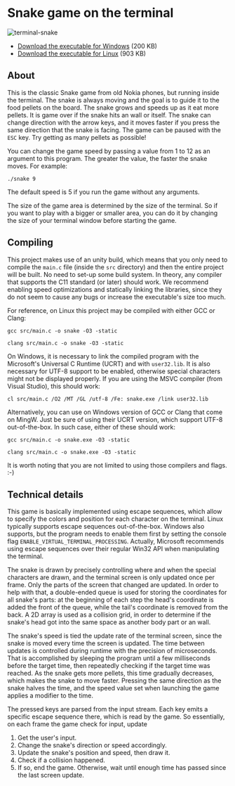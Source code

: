 # Snake game on the terminal

![terminal-snake](https://github.com/tbpaolini/terminal-snake/assets/85261542/b312b540-9e59-4bd7-9299-490ac5d13d2a)

* [Download the executable for Windows](https://github.com/tbpaolini/terminal-snake/releases/download/v1.0.1/snake.exe) (200 KB)
* [Download the executable for Linux](https://github.com/tbpaolini/terminal-snake/releases/download/v1.0.1/snake) (903 KB)

## About

This is the classic Snake game from old Nokia phones, but running inside the terminal. The snake is always moving and the goal is to guide it to the food pellets on the board. The snake grows and speeds up as it eat more pellets. It is game over if the snake hits an wall or itself. The snake can change direction with the arrow keys, and it moves faster if you press the same direction that the snake is facing. The game can be paused with the `ESC` key. Try getting as many pellets as possible!

You can change the game speed by passing a value from 1 to 12 as an argument to this program. The greater the value, the faster the snake moves. For example:
```shell
./snake 9
```
The default speed is 5 if you run the game without any arguments.

The size of the game area is determined by the size of the terminal. So if you want to play with a bigger or smaller area, you can do it by changing the size of your terminal window before starting the game.

## Compiling

This project makes use of an unity build, which means that you only need to compile the `main.c` file (inside the `src` directory) and then the entire project will be built. No need to set-up some build system. In theory, any compiler that supports the C11 standard (or later) should work. We recommend enabling speed optimizations and statically linking the libraries, since they do not seem to cause any bugs or increase the executable's size too much.

For reference, on Linux this project may be compiled with either GCC or Clang:
```shell
gcc src/main.c -o snake -O3 -static
```
```shell
clang src/main.c -o snake -O3 -static
```

On Windows, it is necessary to link the compiled program with the Microsoft's Universal C Runtime (UCRT) and with `user32.lib`. It is also necessary for UTF-8 support to be enabled, otherwise special characters might not be displayed properly. If you are using the MSVC compiler (from Visual Studio), this should work:
```shell
cl src/main.c /O2 /MT /GL /utf-8 /Fe: snake.exe /link user32.lib
```

Alternatively, you can use on Windows version of GCC or Clang that come on MingW. Just be sure of using their UCRT version, which support UTF-8 out-of-the-box. In such case, either of these should work:
```shell
gcc src/main.c -o snake.exe -O3 -static
```
```shell
clang src/main.c -o snake.exe -O3 -static
```

It is worth noting that you are not limited to using those compilers and flags. :-)

## Technical details

This game is basically implemented using escape sequences, which allow to specify the colors and position for each character on the terminal. Linux typically supports escape sequences out-of-the-box. Windows also supports, but the program needs to enable them first by setting the console flag `ENABLE_VIRTUAL_TERMINAL_PROCESSING`. Actually, Microsoft recommends using escape sequences over their regular Win32 API when manipulating the terminal.

The snake is drawn by precisely controlling where and when the special characters are drawn, and the terminal screen is only updated once per frame. Only the parts of the screen that changed are updated. In order to help with that, a double-ended queue is used for storing the coordinates for all snake's parts: at the beginning of each step the head's coordinate is added the front of the queue, while the tail's coordinate is removed from the back. A 2D array is used as a collision grid, in order to determine if the snake's head got into the same space as another body part or an wall.

The snake's speed is tied the update rate of the terminal screen, since the snake is moved every time the screen is updated. The time between updates is controlled during runtime with the precision of microseconds. That is accomplished by sleeping the program until a few milliseconds before the target time, then repeatedly checking if the target time was reached. As the snake gets more pellets, this time gradually decreases, which makes the snake to move faster. Pressing the same direction as the snake halves the time, and the speed value set when launching the game applies a modifier to the time.

The pressed keys are parsed from the input stream. Each key emits a specific escape sequence there, which is read by the game. So essentially, on each frame the game check for input, update
1. Get the user's input.
2. Change the snake's direction or speed accordingly.
3. Update the snake's position and speed, then draw it.
4. Check if a collision happened.
5. If so, end the game. Otherwise, wait until enough time has passed since the last screen update.
